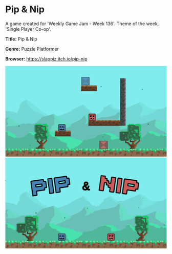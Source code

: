 # Pip & Nip
A game created for 'Weekly Game Jam - Week 136'. Theme of the week, 'Single Player Co-op'.


**Title:** Pip & Nip

**Genre:** Puzzle Platformer

**Browser:** https://slappiz.itch.io/pip-nip

![level](Screenshots/level.png)
![main](Screenshots/main.png)
